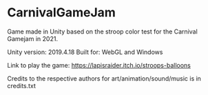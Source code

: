 # CarnivalGameJam
Game made in Unity based on the stroop color test for the Carnival Gamejam in 2021. 

Unity version: 2019.4.18
Built for: WebGL and Windows

Link to play the game: https://lapisraider.itch.io/stroops-balloons

Credits to the respective authors for art/animation/sound/music is in credits.txt
